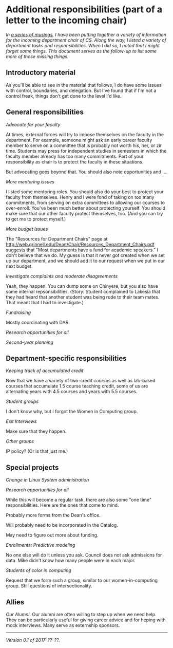 Additional responsibilities (part of a letter to the incoming chair)
====================================================================

_In [a series of musings](index-incoming-chair), I have been putting
together a variety of information for the incoming department chair
of CS.  Along the way, I listed a variety of department tasks and
responsibilities.  When I did so, I noted that I might forget some
things.  This document serves as the follow-up to list some more of
those missing things._

Introductory material
---------------------

As you'll be able to see in the material that follows, I do have some
issues with control, boundaries, and delegation.  But I've found that
if I'm not a control freak, things don't get done to the level I'd
like.

General responsibilities
------------------------

_Advocate for your faculty_

At times, external forces will try to impose themselves on the faculty in
the department.  For example, someone might ask an early career faculty
member to serve on a committee that is probably not worth his, her, or
zir time.  Students may press for independent studies in semesters in
which the faculty member already has too many commitments.  Part of your
responsibility as chair is to protect the faculty in these situations.

But advocating goes beyond that.  You should also note opportunities
and ....

_More mentoring issues_

I listed some mentoring roles.  You should also do your best to protect 
your faculty from themselves.  Henry and I were fond of taking on too
many commitments, from serving on extra committees to allowing our courses
to over-enroll.  You've been much better about protecting yourself.  You
should make sure that our other faculty protect themselves, too.  (And
you can try to get me to protect myself.)

_More budget issues_

The "Resources for Department Chairs" page at
<http://web.grinnell.edu/Dean/Chair/Resources_Department_Chairs.pdf>
suggests that "Most departments have a fund for academic speakers."
I don't believe that we do.  My guess is that it never got created when
we set up our department, and we should add it to our request when we
put in our next budget.

_Investigate complaints and moderate disagreements_

Yeah, they happen.  You can dump some on Chinyere, but you also have
some internal repsonsibilities.  (Story: Student complained to Lakesia
that they had heard that another student was being rude to their team mates.
That meant that I had to investigate.)

_Fundraising_

Mostly coordinating with DAR.

_Research opportunities for all_

_Second-year planning_

Department-specific responsibilities
------------------------------------

_Keeping track of accumulated credit_

Now that we have a variety of two-credit courses as well as lab-based
courses that accumulate 1.5 course teaching credit, some of us are
alternating years with 4.5 courses and years with 5.5 courses.

_Student groups_

I don't know why, but I forgot the Women in Computing group.

_Exit Interviews_

Make sure that they happen.

_Other groups_

IP policy?  (Or is that just me.)

Special projects
----------------

_Change in Linux System administration_

_Research opportunities for all_

While this will become a regular task, there are also some "one time"
responsibilities.  Here are the ones that come to mind.

Probably more forms from the Dean's office.

Will probably need to be incorporated in the Catalog.

May need to figure out more about funding.

_Enrollments: Predictive modeling_

No one else will do it unless you ask.  Council does not ask admissions
for data.  Mike didn't know how many people were in each major.

_Students of color in computing_

Request that we form such a group, similar to our women-in-computing group.
Still questions of intersectionality.

Allies
------

_Our Alumni_.  Our alumni are often willing to step up when we need
help.  They can be particularly useful for giving career advice and
for heping with mock interviews.  Many serve as externship sponsors.



---

*Version 0.1 of 2017-??-??.*
